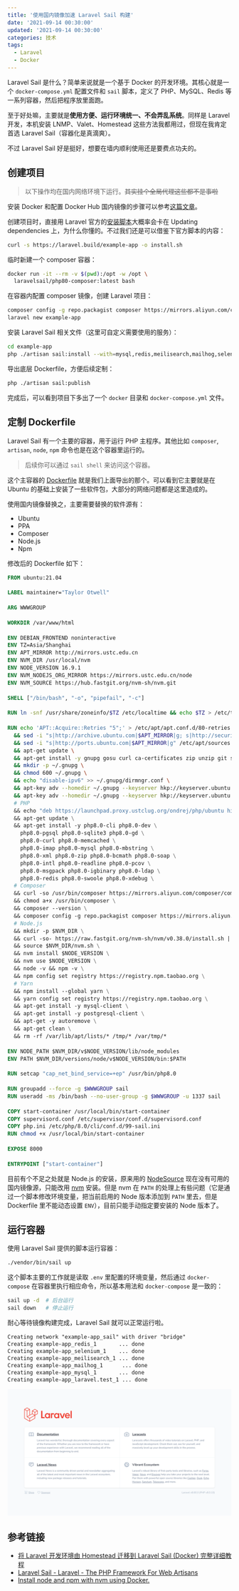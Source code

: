 ```yaml
---
title: '使用国内镜像加速 Laravel Sail 构建'
date: '2021-09-14 00:30:00'
updated: '2021-09-14 00:30:00'
categories: 技术
tags:
  - Laravel
  - Docker
---
```


Laravel Sail 是什么？简单来说就是一个基于 Docker 的开发环境。其核心就是一个 `docker-compose.yml` 配置文件和 `sail` 脚本，定义了 PHP、MySQL、Redis 等一系列容器，然后把程序放里面跑。

至于好处嘛，主要就是**使用方便、运行环境统一、不会弄乱系统**。同样是 Laravel 开发，本机安装 LNMP、Valet、Homestead 这些方法我都用过，但现在我肯定首选 Laravel Sail（容器化是真滴爽）。

不过 Laravel Sail 好是挺好，想要在墙内顺利使用还是要费点功夫的。

<!--more-->

## 创建项目

> 以下操作均在国内网络环境下运行。~~其实挂个全局代理这些都不是事啦~~

安装 Docker 和配置 Docker Hub 国内镜像的步骤可以参考[这篇文章](https://yeasy.gitbook.io/docker_practice/install/mirror)。

创建项目时，直接用 Laravel 官方的[安装脚本](https://laravel.com/docs/8.x/installation)大概率会卡在 Updating dependencies 上，为什么你懂的。不过我们还是可以借鉴下官方脚本的内容：

```bash
curl -s https://laravel.build/example-app -o install.sh
```

临时新建一个 composer 容器：

```bash
docker run -it --rm -v $(pwd):/opt -w /opt \
  laravelsail/php80-composer:latest bash
```

在容器内配置 composer 镜像，创建 Laravel 项目：

```bash
composer config -g repo.packagist composer https://mirrors.aliyun.com/composer/
laravel new example-app
```

安装 Laravel Sail 相关文件（这里可自定义需要使用的服务）：

```bash
cd example-app
php ./artisan sail:install --with=mysql,redis,meilisearch,mailhog,selenium
```

导出底层 Dockerfile，方便后续定制：

```bash
php ./artisan sail:publish
```

完成后，可以看到项目下多出了一个 `docker` 目录和 `docker-compose.yml` 文件。

## 定制 Dockerfile

Laravel Sail 有一个主要的容器，用于运行 PHP 主程序。其他比如 `composer`, `artisan`, `node`, `npm` 命令也是在这个容器里运行的。

> 后续你可以通过 `sail shell` 来访问这个容器。

这个主容器的 [Dockerfile](https://github.com/laravel/sail/blob/1.x/runtimes/8.0/Dockerfile) 就是我们上面导出的那个。可以看到它主要就是在 Ubuntu 的基础上安装了一些软件包，大部分的网络问题都是这里造成的。

使用国内镜像替换之，主要需要替换的软件源有：

- Ubuntu
- PPA
- Composer
- Node.js
- Npm

修改后的 Dockerfile 如下：

```dockerfile
FROM ubuntu:21.04

LABEL maintainer="Taylor Otwell"

ARG WWWGROUP

WORKDIR /var/www/html

ENV DEBIAN_FRONTEND noninteractive
ENV TZ=Asia/Shanghai
ENV APT_MIRROR http://mirrors.ustc.edu.cn
ENV NVM_DIR /usr/local/nvm
ENV NODE_VERSION 16.9.1
ENV NVM_NODEJS_ORG_MIRROR https://mirrors.ustc.edu.cn/node
ENV NVM_SOURCE https://hub.fastgit.org/nvm-sh/nvm.git

SHELL ["/bin/bash", "-o", "pipefail", "-c"]

RUN ln -snf /usr/share/zoneinfo/$TZ /etc/localtime && echo $TZ > /etc/timezone

RUN echo 'APT::Acquire::Retries "5";' > /etc/apt/apt.conf.d/80-retries \
  && sed -i "s|http://archive.ubuntu.com|$APT_MIRROR|g; s|http://security.ubuntu.com|$APT_MIRROR|g" /etc/apt/sources.list \
  && sed -i "s|http://ports.ubuntu.com|$APT_MIRROR|g" /etc/apt/sources.list \
  && apt-get update \
  && apt-get install -y gnupg gosu curl ca-certificates zip unzip git supervisor sqlite3 libcap2-bin libpng-dev python2 \
  && mkdir -p ~/.gnupg \
  && chmod 600 ~/.gnupg \
  && echo "disable-ipv6" >> ~/.gnupg/dirmngr.conf \
  && apt-key adv --homedir ~/.gnupg --keyserver hkp://keyserver.ubuntu.com:80 --recv-keys E5267A6C \
  && apt-key adv --homedir ~/.gnupg --keyserver hkp://keyserver.ubuntu.com:80 --recv-keys C300EE8C \
  # PHP
  && echo "deb https://launchpad.proxy.ustclug.org/ondrej/php/ubuntu hirsute main" > /etc/apt/sources.list.d/ppa_ondrej_php.list \
  && apt-get update \
  && apt-get install -y php8.0-cli php8.0-dev \
    php8.0-pgsql php8.0-sqlite3 php8.0-gd \
    php8.0-curl php8.0-memcached \
    php8.0-imap php8.0-mysql php8.0-mbstring \
    php8.0-xml php8.0-zip php8.0-bcmath php8.0-soap \
    php8.0-intl php8.0-readline php8.0-pcov \
    php8.0-msgpack php8.0-igbinary php8.0-ldap \
    php8.0-redis php8.0-swoole php8.0-xdebug \
  # Composer
  && curl -so /usr/bin/composer https://mirrors.aliyun.com/composer/composer.phar \
  && chmod a+x /usr/bin/composer \
  && composer --version \
  && composer config -g repo.packagist composer https://mirrors.aliyun.com/composer/ \
  # Node.js
  && mkdir -p $NVM_DIR \
  && curl -so- https://raw.fastgit.org/nvm-sh/nvm/v0.38.0/install.sh | bash \
  && source $NVM_DIR/nvm.sh \
  && nvm install $NODE_VERSION \
  && nvm use $NODE_VERSION \
  && node -v && npm -v \
  && npm config set registry https://registry.npm.taobao.org \
  # Yarn
  && npm install --global yarn \
  && yarn config set registry https://registry.npm.taobao.org \
  && apt-get install -y mysql-client \
  && apt-get install -y postgresql-client \
  && apt-get -y autoremove \
  && apt-get clean \
  && rm -rf /var/lib/apt/lists/* /tmp/* /var/tmp/*

ENV NODE_PATH $NVM_DIR/v$NODE_VERSION/lib/node_modules
ENV PATH $NVM_DIR/versions/node/v$NODE_VERSION/bin:$PATH

RUN setcap "cap_net_bind_service=+ep" /usr/bin/php8.0

RUN groupadd --force -g $WWWGROUP sail
RUN useradd -ms /bin/bash --no-user-group -g $WWWGROUP -u 1337 sail

COPY start-container /usr/local/bin/start-container
COPY supervisord.conf /etc/supervisor/conf.d/supervisord.conf
COPY php.ini /etc/php/8.0/cli/conf.d/99-sail.ini
RUN chmod +x /usr/local/bin/start-container

EXPOSE 8000

ENTRYPOINT ["start-container"]
```

目前有个不足之处就是 Node.js 的安装，原来用的 [NodeSource](https://github.com/nodesource/distributions) 现在没有可用的国内镜像源，只能改用 [nvm](https://github.com/nvm-sh/nvm) 安装。但是 nvm 在 `PATH` 的处理上有些问题（它是通过一个脚本修改环境变量，把当前启用的 Node 版本添加到 `PATH` 里去，但是 Dockerfile 里不能动态设置 `ENV`），目前只能手动指定要安装的 Node 版本了。

## 运行容器

使用 Laravel Sail 提供的脚本运行容器：

```bash
./vendor/bin/sail up
```

这个脚本主要的工作就是读取 `.env` 里配置的环境变量，然后通过 `docker-compose` 在容器里执行相应命令，所以基本用法和 `docker-compose` 是一致的：

```bash
sail up -d  # 后台运行
sail down   # 停止运行
```

耐心等待镜像构建完成，Laravel Sail 就可以正常运行啦。

```nohighlight
Creating network "example-app_sail" with driver "bridge"
Creating example-app_redis_1       ... done
Creating example-app_selenium_1    ... done
Creating example-app_meilisearch_1 ... done
Creating example-app_mailhog_1      ... done
Creating example-app_mysql_1       ... done
Creating example-app_laravel.test_1 ... done
```

![laravel-sail-app](laravel-sail-built-with-mirrors/laravel-sail-app.png)

## 参考链接

- [将 Laravel 开发环境由 Homestead 迁移到 Laravel Sail (Docker) 完整详细教程](https://learnku.com/articles/56987)
- [Laravel Sail - Laravel - The PHP Framework For Web Artisans](https://laravel.com/docs/8.x/sail)
- [Install node and npm with nvm using Docker.](https://gist.github.com/remarkablemark/aacf14c29b3f01d6900d13137b21db3a)

